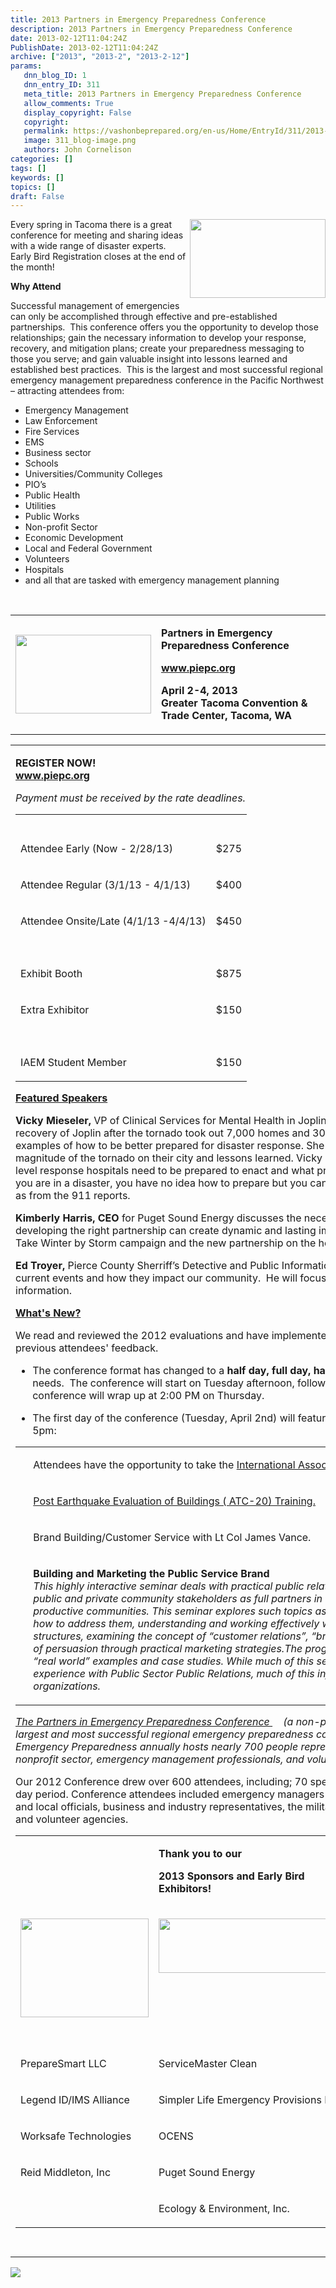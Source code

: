 ```yaml
---
title: 2013 Partners in Emergency Preparedness Conference
description: 2013 Partners in Emergency Preparedness Conference
date: 2013-02-12T11:04:24Z
PublishDate: 2013-02-12T11:04:24Z
archive: ["2013", "2013-2", "2013-2-12"]
params:
   dnn_blog_ID: 1
   dnn_entry_ID: 311
   meta_title: 2013 Partners in Emergency Preparedness Conference
   allow_comments: True
   display_copyright: False
   copyright: 
   permalink: https://vashonbeprepared.org/en-us/Home/EntryId/311/2013-Partners-in-Emergency-Preparedness-Conference
   image: 311_blog-image.png
   authors: John Cornelison
categories: []
tags: []
keywords: []
topics: []
draft: False
---
```


<p><img style="margin: 0px 0px 5px 5px; display: inline; float: right" border="0" align="right" src="http://confblast.wsu.edu/eNewsletterPro/uploadedimages/000001/2013-Logo-Med.gif" width="217" height="126" /></p>  <p>Every spring in Tacoma there is a great conference for meeting and sharing ideas with a wide range of disaster experts. Early Bird Registration closes at the end of the month!</p>  <p><b>Why Attend</b></p>  <p>Successful management of emergencies can only be accomplished through effective and pre-established partnerships.&#160; This conference offers you the opportunity to develop those relationships; gain the necessary information to develop your response, recovery, and mitigation plans; create your preparedness messaging to those you serve; and gain valuable insight into lessons learned and established best practices.&#160; This is the largest and most successful regional emergency management preparedness conference in the Pacific Northwest – attracting attendees from:</p>  <ul>   <li>Emergency Management </li>    <li>Law Enforcement </li>    <li>Fire Services </li>    <li>EMS </li>    <li>Business sector </li>    <li>Schools </li>    <li>Universities/Community Colleges </li>    <li>PIO’s </li>    <li>Public Health </li>    <li>Utilities </li>    <li>Public Works </li>    <li>Non-profit Sector </li>    <li>Economic Development </li>    <li>Local and Federal Government </li>    <li>Volunteers </li>    <li>Hospitals </li>    <li>and all that are tasked with emergency management planning </li> </ul>  <p>&#160;</p>  <p>   <table border="0" cellpadding="0"><tbody>       <tr>         <td>           <p><img border="0" src="http://confblast.wsu.edu/eNewsletterPro/uploadedimages/000001/2013-Logo-Med.gif" width="217" height="126" /></p>         </td>          <td>           <p><strong>Partners in Emergency Preparedness Conference&#160; </strong></p>            <p><b><a href="http://confblast.wsu.edu/enewsletterpro/t.aspx?S=1&amp;ID=210&amp;NL=28&amp;N=233&amp;SI=26769&amp;URL=http%3a%2f%2fwww.piepc.org%2f">www.piepc.org </a></b></p>            <p><strong>April 2-4, 2013</strong><b>                <br /><strong>Greater Tacoma Convention &amp; Trade Center, Tacoma, WA</strong><strong> </strong></b></p>         </td>       </tr>     </tbody></table>    <table border="0" cellspacing="5" cellpadding="0"><tbody>       <tr>         <td>           <p><strong>REGISTER NOW!</strong><b>                <br /><strong><a href="http://confblast.wsu.edu/enewsletterpro/t.aspx?S=1&amp;ID=210&amp;NL=28&amp;N=233&amp;SI=26769&amp;URL=http%3a%2f%2fwww.piepc.org%2f">www.piepc.org </a></strong></b></p>            <p><em>Payment must be received by the rate deadlines.</em>               <table border="0" cellpadding="0"><tbody>                 <tr>                   <td>&nbsp;</td>                    <td>&nbsp;</td>                 </tr>                  <tr>                   <td>                     <p>Attendee Early (Now - 2/28/13) </p>                   </td>                    <td>                     <p>$275 </p>                   </td>                 </tr>                  <tr>                   <td>                     <p>Attendee Regular (3/1/13 - 4/1/13) </p>                   </td>                    <td>                     <p>$400 </p>                   </td>                 </tr>                  <tr>                   <td>                     <p>Attendee Onsite/Late (4/1/13 -4/4/13) </p>                   </td>                    <td>                     <p>$450 </p>                   </td>                 </tr>                  <tr>                   <td>&nbsp;</td>                    <td>&nbsp;</td>                 </tr>                  <tr>                   <td>                     <p>Exhibit Booth </p>                   </td>                    <td>                     <p>$875 </p>                   </td>                 </tr>                  <tr>                   <td>                     <p>Extra Exhibitor </p>                   </td>                    <td>                     <p>$150 </p>                   </td>                 </tr>                  <tr>                   <td>&nbsp;</td>                    <td>&nbsp;</td>                 </tr>                  <tr>                   <td>                     <p>IAEM Student Member </p>                   </td>                    <td>                     <p>$150 </p>                   </td>                 </tr>               </tbody></table>           </p>            <p><strong><u>Featured Speakers</u></strong><u> </u></p>            <p><strong>Vicky Mieseler,</strong> VP of Clinical Services for Mental Health in Joplin, Missouri. She played a key role in the recovery of Joplin after the tornado took out 7,000 homes and 300 businesses. Vicky provides real life examples of how to be better prepared for disaster response. She will talk first-hand about their plan, show the magnitude of the tornado on their city and lessons learned. Vicky zeroes in on what are the pieces of a multi-level response hospitals need to be prepared to enact and what programs were most successful and why. Until you are in a disaster, you have no idea how to prepare but you can learn a lot from others' experiences as well as from the 911 reports. </p>            <p><strong>Kimberly Harris, CEO</strong> for Puget Sound Energy discusses the necessity of public-private partnerships and how developing the right partnership can create dynamic and lasting impacts. Kimberly will discuss PSE’s successful Take Winter by Storm campaign and the new partnership on the horizon with the American Red Cross. </p>            <p><strong>Ed Troyer, </strong>Pierce County Sherriff’s Detective and Public Information Officer. Detective Troyer will speak on local current events and how they impact our community.&#160; He will focus on using social media to relay and obtain information. </p>            <p><strong><u>What's New? </u></strong></p>            <p>We read and reviewed the 2012 evaluations and have implemented changes to the conference based on previous attendees' feedback.&#160;&#160;&#160; </p>            <ul>             <li>The conference format has changed to a <strong>half day, full day, half day</strong> format to accommodate your travel needs.&#160; The conference will start on Tuesday afternoon, followed by a full day on Wednesday.&#160; The conference will wrap up at 2:00 PM on Thursday. </li>           </ul>            <ul>             <li>The first day of the conference (Tuesday, April 2nd) will feature the following special workshops from 1pm - 5pm:&#160; </li>           </ul>            <table border="0" cellpadding="0"><tbody>               <tr>                 <td>&nbsp;</td>                  <td>                   <p>Attendees have the opportunity to take the <a href="http://confblast.wsu.edu/enewsletterpro/t.aspx?S=1&amp;ID=210&amp;NL=28&amp;N=233&amp;SI=26769&amp;URL=http%3a%2f%2fwww.iaem.com%2f">International Association of Emergency Managers</a> CEM Exam. </p>                 </td>               </tr>                <tr>                 <td>&nbsp;</td>                  <td>                   <p><a href="http://confblast.wsu.edu/enewsletterpro/t.aspx?S=1&amp;ID=210&amp;NL=28&amp;N=233&amp;SI=26769&amp;URL=http%3a%2f%2fwww.aiaseattle.org%2fnode%2f4399">Post Earthquake Evaluation of Buildings ( ATC-20) Training. </a></p>                 </td>               </tr>                <tr>                 <td>&nbsp;</td>                  <td>                   <p>Brand Building/Customer Service with Lt Col James Vance. </p>                 </td>               </tr>                <tr>                 <td>&nbsp;</td>                  <td>                   <p><strong>Building and Marketing the Public Service Brand</strong>                       <br /><em>This highly interactive seminar deals with practical public relations strategies as a means of enlisting public and private community stakeholders as full partners in the fight to provide safe, secure and mutually productive communities. This seminar explores such topics as internal and external cultural barriers and how to address them, understanding and working effectively with the community and business power structures, examining the concept of “customer relations”, “brand” placement/development, and elements of persuasion through practical marketing strategies.The program is enhanced through the use of concrete “real world” examples and case studies. While much of this seminar is based on LtCol James Vance's experience with Public Sector Public Relations, much of this information is equally applicable to all organizations.</em></p>                 </td>               </tr>             </tbody></table>            <p><em><a href="http://confblast.wsu.edu/enewsletterpro/t.aspx?S=1&amp;ID=210&amp;NL=28&amp;N=233&amp;SI=26769&amp;URL=http%3a%2f%2fwww.piepc.org%2f">The Partners in Emergency Preparedness Conference </a>&#160;&#160;&#160; (a non-profit 501(c)3 charitable organization) is the largest and most successful regional emergency preparedness conference in the Pacific Northwest. Partners in Emergency Preparedness annually hosts nearly 700 people representing business, schools, government, the nonprofit sector, emergency management professionals, and volunteer organizations. </em></p>            <p>Our 2012 Conference drew over 600 attendees, including; 70 speakers, and more than 30 vendors over a two-day period. Conference attendees included emergency managers (international, local, state, and federal), state and local officials, business and industry representatives, the military reserve and National Guard, public utilities, and volunteer agencies.&#160; <strong></strong>              <table border="0" cellpadding="0"><tbody>                 <tr>                   <td>&nbsp;</td>                    <td valign="top">                     <p><strong>Thank you to our </strong></p>                      <p><strong>2013 Sponsors and Early Bird Exhibitors!</strong></p>                   </td>                    <td valign="top">&nbsp;</td>                 </tr>                  <tr>                   <td valign="top">                     <p><img border="0" src="http://confblast.wsu.edu/eNewsletterPro/uploadedimages/000001/SPU%20logo.gif" width="205" height="158" /></p>                   </td>                    <td valign="top">                     <p><img border="0" src="http://confblast.wsu.edu/eNewsletterPro/uploadedimages/000001/PBC_logo_color.jpg" width="314" height="87" /></p>                   </td>                    <td valign="top">                     <p><img border="0" src="http://confblast.wsu.edu/eNewsletterPro/uploadedimages/000001/2011PSEcolorVertical_StdDark_CMYK.JPG" width="280" height="136" /></p>                   </td>                 </tr>                  <tr>                   <td valign="top">&nbsp;</td>                    <td valign="top">&nbsp;</td>                    <td>&nbsp;</td>                 </tr>                  <tr>                   <td valign="top">                     <p>PrepareSmart LLC</p>                   </td>                    <td valign="top">                     <p>ServiceMaster Clean</p>                   </td>                    <td valign="top">                     <p>Alster Communications, LLC</p>                   </td>                 </tr>                  <tr>                   <td valign="top">                     <p>Legend ID/IMS Alliance</p>                   </td>                    <td valign="top">                     <p>Simpler Life Emergency Provisions Inc. </p>                   </td>                    <td valign="top">                     <p>Emergency Preparedness Services </p>                   </td>                 </tr>                  <tr>                   <td valign="top">                     <p>Worksafe Technologies </p>                   </td>                    <td valign="top">                     <p>OCENS </p>                   </td>                    <td valign="top">                     <p>Shelf Reliance - Thrive Foods </p>                   </td>                 </tr>                  <tr>                   <td valign="top">                     <p>Reid Middleton, Inc </p>                   </td>                    <td valign="top">                     <p>Puget Sound Energy </p>                   </td>                    <td valign="top">                     <p>ProPac </p>                   </td>                 </tr>                  <tr>                   <td valign="top">&nbsp;</td>                    <td valign="top">                     <p>Ecology &amp; Environment, Inc.</p>                   </td>                    <td valign="top">&nbsp;</td>                 </tr>               </tbody></table>           </p>         </td>       </tr>        <tr>         <td>&nbsp;</td>       </tr>     </tbody></table> </p>  <p><img border="0" src="http://portal.mxlogic.com/images/transparent.gif" /></p>
